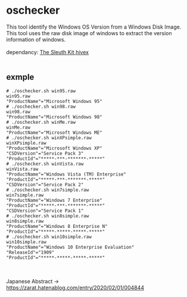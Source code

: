 # oschecker
This tool identify the Windows OS Version from a Windows Disk Image.
<br>
This tool uses the raw disk image of windows to extract the version information of windows.<br><br>
dependancy: [The Sleuth Kit](https://github.com/sleuthkit/sleuthkit),[hivex](https://github.com/libguestfs/hivex)<br>
<br>
## exmple
```
# ./oschecker.sh win95.raw
win95.raw
"ProductName"="Microsoft Windows 95"
# ./oschecker.sh win98.raw
win98.raw
"ProductName"="Microsoft Windows 98"
# ./oschecker.sh winMe.raw
winMe.raw
"ProductName"="Microsoft Windows ME"
# ./oschecker.sh winXPsimple.raw
winXPsimple.raw
"ProductName"="Microsoft Windows XP"
"CSDVersion"="Service Pack 3"
"ProductId"="*****-***-*******-*****"
# ./oschecker.sh winVista.raw
winVista.raw
"ProductName"="Windows Vista (TM) Enterprise"
"ProductId"="*****-***-*******-*****"
"CSDVersion"="Service Pack 2"
# ./oschecker.sh win7simple.raw
win7simple.raw
"ProductName"="Windows 7 Enterprise"
"ProductId"="*****-***-*******-*****"
"CSDVersion"="Service Pack 1"
# ./oschecker.sh win8simple.raw
win8simple.raw
"ProductName"="Windows 8 Enterprise N"
"ProductId"="*****-*****-*****-*****"
# ./oschecker.sh win10simple.raw
win10simple.raw
"ProductName"="Windows 10 Enterprise Evaluation"
"ReleaseId"="1909"
"ProductId"="*****-*****-*****-*****"
```
<br><br>
Japanese Abstract -> https://zarat.hatenablog.com/entry/2020/02/01/004844
